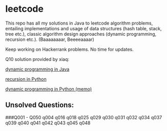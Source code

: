 # leetcode
This repo has all my solutions in Java to leetcode algorithm problems, entailing implementations and usage of data structures (hash table, stack, tree etc.), classic algorithm design approaches (dynamic programming, recursion etc.). (Baaaaaaaar, Beeeeaaaar)

Keep working on Hackerrank problems. No time for updates.

Q10 solution provided by xiaq: 

[dynamic programming in Java](https://gist.github.com/xiaq/74cbe74fdb13dec5e735aa3d04157996)

[recursion in Python](https://gist.github.com/xiaq/413fdf1c867bbfab2c0153734462fa42)

[dynamic programming in Python (memo)](https://gist.github.com/xiaq/6f0a03c46748e5b0a2e32fc56fc401eb)

## Unsolved Questions:
###Q001 - Q050
q004 q016 q018 q025 q029
q030 q031 q032 q034 q037
q039 q040 q041 q042 q043
q045 q048
